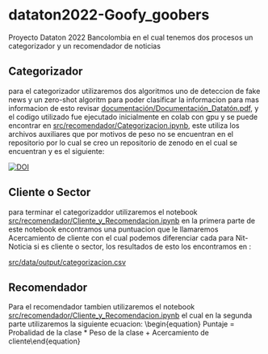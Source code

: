 # dataton2022-Goofy_goobers
 Proyecto Dataton 2022 Bancolombia en el cual tenemos dos procesos un categorizador y un recomendador de noticias
 
## Categorizador
para el categorizador utilizaremos dos algoritmos uno de deteccion de fake news y un zero-shot algoritm para poder clasificar la informacion para mas informacion de esto revisar [documentación/Documentación_Datatón.pdf][DocDat], y el codigo utilizado fue ejecutado inicialmente en colab con gpu y se puede encontrar en [src/recomendador/Categorizacion.ipynb][CatCod], este utiliza los archivos auxiliares que por motivos de peso no se encuentran en el repositorio por lo cual se creo un repositorio de zenodo en el cual se encuentran y es el siguiente:

[![DOI](https://zenodo.org/badge/DOI/10.5281/zenodo.7317351.svg)](https://doi.org/10.5281/zenodo.7317351)

## Cliente o Sector
para terminar el categorizaddor utilizaremos el notebook [src/recomendador/Cliente_y_Recomendacion.ipynb][RecCod] en la primera parte de este notebook encontramos una puntuacion que le llamaremos Acercamiento de cliente con el cual podemos diferenciar cada para Nit-Noticia si es cliente o sector, los resultados de esto los encontramos en :
 
 [src/data/output/categorizacion.csv][CatRes]

## Recomendador
Para el recomendador tambien utilizaremos el notebook [src/recomendador/Cliente_y_Recomendacion.ipynb][RecCod] el cual en la segunda parte utilizaremos la siguiente ecuacion:
\begin{equation} Puntaje = Probalidad de la clase * Peso de la clase + Acercamiento de cliente\end{equation}

  



   [DocDat]: <https://github.com/TheGoofyGoobersTeam/dataton2022-Goofy_goobers/blob/main/documentaci%C3%B3n/Documentaci%C3%B3n_Datat%C3%B3n.pdf>
   [CatCod]: <https://github.com/TheGoofyGoobersTeam/dataton2022-Goofy_goobers/blob/main/src/recomendador/Categorizacion.ipynb>
   [CatRes]: <https://github.com/TheGoofyGoobersTeam/dataton2022-Goofy_goobers/blob/main/src/data/output/categorizacion.csv>
   [RecCod]: <https://github.com/TheGoofyGoobersTeam/dataton2022-Goofy_goobers/blob/main/src/recomendador/Cliente_y_Recomendacion.ipynb>
